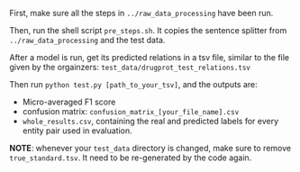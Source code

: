 First, make sure all the steps in `../raw_data_processing` have been run.

Then, run the shell script `pre_steps.sh`. It copies the sentence splitter from `../raw_data_processing` and the test data.

After a model is run, get its predicted relations in a tsv file, similar to the file given by the orgainzers: `test_data/drugprot_test_relations.tsv`

Then run `python test.py [path_to_your_tsv]`, and the outputs are:
* Micro-averaged F1 score
* confusion matrix: `confusion_matrix_[your_file_name].csv`
* `whole_results.csv`, containing the real and predicted labels for every entity pair used in evaluation.

**NOTE**: whenever your `test_data` directory is changed, make sure to remove `true_standard.tsv`. It need to be re-generated by the code again.